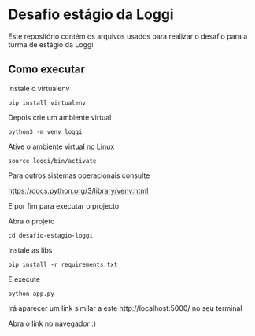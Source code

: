 # Desafio estágio da Loggi

Este repositório contém os arquivos usados para realizar o desafio para a turma de estágio da Loggi

## Como executar

Instale o virtualenv
```
pip install virtualenv
```

Depois crie um ambiente virtual
```
python3 -m venv loggi
```

Ative o ambiente virtual no Linux
```
source loggi/bin/activate
```

Para outros sistemas operacionais consulte

https://docs.python.org/3/library/venv.html

E por fim para executar o projecto

Abra o projeto
```
cd desafio-estagio-loggi
```

Instale as libs
```
pip install -r requirements.txt 
```

E execute
```
python app.py
```

Irá aparecer um link similar a este http://localhost:5000/ no seu terminal

Abra o link no navegador :)
